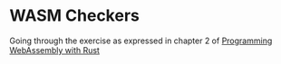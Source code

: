 # WASM Checkers

Going through the exercise as expressed in chapter 2 of [Programming WebAssembly with Rust](https://smile.amazon.co.uk/Programming-WebAssembly-Rust-Kevin-Hoffman/dp/1680506366/)
